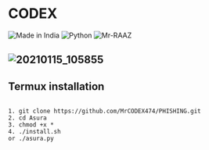 # CODEX

![Made in India](https://img.shields.io/badge/MADE%20IN%20-INDIA-blue?style=for-the-badge&logo=appveyor)
![Python](https://img.shields.io/badge/PYTHON%20-TOOL-blue?style=for-the-badge&logo=appveyor)
![Mr-RAAZ](https://img.shields.io/badge/Mr-RAAZ-lightgreen?style=for-the-badge&logo=appveyor)

![20210115_105855](https://telegra.ph/file/bad60fd895f75b8e52a83.jpg) 
---
## Termux installation
```

1. git clone https://github.com/MrCODEX474/PHISHING.git
2. cd Asura
3. chmod +x *
4. ./install.sh 
or ./asura.py


```
